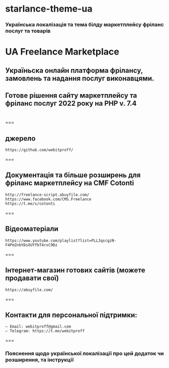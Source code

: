 
# starlance-theme-ua
### Українська локалізація та тема білду маркетплейсу фріланс послуг та товарів
# UA Freelance Marketplace
## Україньска онлайн платформа фрілансу, замовлень та надання послуг виконавцями. 
## Готове рішення сайту маркетплейсу та фріланс послуг 2022 року на PHP v. 7.4
# 


===
## джерело
	https://github.com/webitproff/
===
## Документація та більше розширень для фріланс маркетплейсу на CMF Cotonti
	http://freelance-script.abuyfile.com/
	https://www.facebook.com/CMS.Freelance
	https://t.me/s/cotonti
===
## Вiдеоматеріали
	https://www.youtube.com/playlist?list=PLLJqscgzN-F4PmZnbYDsXUYfbT4rxC9Dz
===
## Інтернет-магазин готових сайтів (можете продавати свої)
	https://abuyfile.com/
===
## Контакти для персональної підтримки:
	— Email: webitproff@gmail.com
	— Telegram: https://t.me/webitproff
===
### Пояснення щодо української локалізації про цей додаток чи розширення, та інструкції ###


